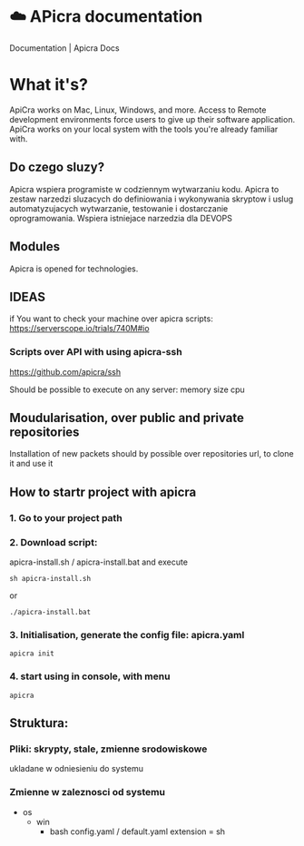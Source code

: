# :cloud: APicra documentation
Documentation | Apicra Docs

# What it's?
ApiCra works on Mac, Linux, Windows, and more. 
Access to Remote development environments force users to give up their software application. 
ApiCra works on your local system with the tools you're already familiar with. 

##  Do czego sluzy?
Apicra wspiera programiste w codziennym wytwarzaniu kodu.
Apicra to zestaw narzedzi sluzacych do definiowania i wykonywania skryptow i uslug automatyzujacych wytwarzanie, testowanie i dostarczanie oprogramowania.
Wspiera istniejace narzedzia dla DEVOPS


## Modules

Apicra is opened for technologies.

## IDEAS
if You want to check your machine over apicra scripts:
https://serverscope.io/trials/740M#io

### Scripts over API with using apicra-ssh
https://github.com/apicra/ssh

Should be possible to execute on any server:
memory
size
cpu

## Moudularisation, over public and private repositories
Installation of new packets should by possible over repositories url, to clone it and use it

## How to startr project with apicra
### 1. Go to your project path

### 2. Download script:
apicra-install.sh / apicra-install.bat 
and execute

    sh apicra-install.sh
or 

    ./apicra-install.bat


### 3. Initialisation, generate the config file: apicra.yaml

    apicra init
    
### 4. start using in console, with menu
  
    apicra
    

## Struktura:

### Pliki: skrypty, stale, zmienne srodowiskowe
  ukladane w odniesieniu do systemu
  
  
### Zmienne w zaleznosci od systemu

+ os
  + win
    + bash
      config.yaml / default.yaml
        extension = sh
        
